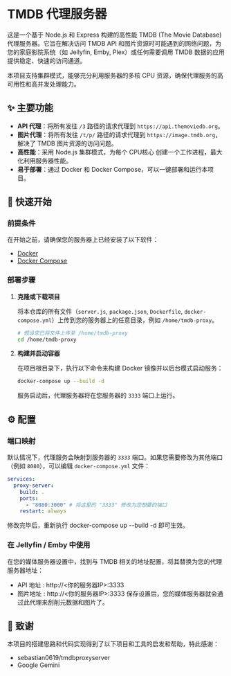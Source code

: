 # TMDB 代理服务器

这是一个基于 Node.js 和 Express 构建的高性能 TMDB (The Movie Database) 代理服务器。它旨在解决访问 TMDB API 和图片资源时可能遇到的网络问题，为您的家庭影院系统（如 Jellyfin, Emby, Plex）或任何需要调用 TMDB 数据的应用提供稳定、快速的访问通道。

本项目支持集群模式，能够充分利用服务器的多核 CPU 资源，确保代理服务的高可用性和高并发处理能力。

## ✨ 主要功能

- **API 代理**：将所有发往 `/3` 路径的请求代理到 `https://api.themoviedb.org`。
- **图片代理**：将所有发往 `/t/p/` 路径的请求代理到 `https://image.tmdb.org`，解决了 TMDB 图片资源的访问问题。
- **高性能**：采用 Node.js 集群模式，为每个 CPU核心 创建一个工作进程，最大化利用服务器性能。
- **易于部署**：通过 Docker 和 Docker Compose，可以一键部署和运行本项目。

## 🚀 快速开始

### 前提条件

在开始之前，请确保您的服务器上已经安装了以下软件：

- [Docker](https://docs.docker.com/get-docker/)
- [Docker Compose](https://docs.docker.com/compose/install/)

### 部署步骤

1.  **克隆或下载项目**

    将本仓库的所有文件（`server.js`, `package.json`, `Dockerfile`, `docker-compose.yml`）上传到您的服务器上的任意目录，例如 `/home/tmdb-proxy`。

    ```bash
    # 假设您已将文件上传至 /home/tmdb-proxy
    cd /home/tmdb-proxy
    ```

2.  **构建并启动容器**

    在项目根目录下，执行以下命令来构建 Docker 镜像并以后台模式启动服务：

    ```bash
    docker-compose up --build -d
    ```

    服务启动后，代理服务器将在您服务器的 `3333` 端口上运行。

## ⚙️ 配置

### 端口映射

默认情况下，代理服务会映射到服务器的 `3333` 端口。如果您需要修改为其他端口（例如 `8080`），可以编辑 `docker-compose.yml` 文件：

```yaml:docker-compose.yml
services:
  proxy-server:
    build: .
    ports:
      - "8080:3000" # 将这里的 "3333" 修改为您想要的端口
    restart: always
```
修改完毕后，重新执行 docker-compose up --build -d 即可生效。

### 在 Jellyfin / Emby 中使用
在您的媒体服务器设置中，找到与 TMDB 相关的地址配置，将其替换为您的代理服务器地址：

- API 地址 : http://<你的服务器IP>:3333
- 图片地址 : http://<你的服务器IP>:3333
保存设置后，您的媒体服务器就会通过此代理来刮削元数据和图片了。

## 📝 致谢
本项目的搭建思路和代码实现得到了以下项目和工具的启发和帮助，特此感谢：

- sebastian0619/tmdbproxyserver
- Google Gemini
